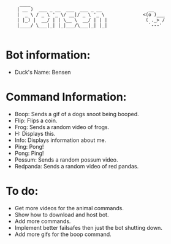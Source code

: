 ```
     ____                                              
    | __ )  ___ _ __  ___  ___ _ __                 __
    |  _ \ / _ \ '_ \/ __|/ _ \ '_ \              <(o )___
    | |_) |  __/ | | \__ \  __/ | | |              ( ._> /
    |____/ \___|_| |_|___/\___|_| |_|               `---'   
                                  
```
# Bot information: 
- Duck's Name: Bensen
# Command Information:
- Boop: Sends a gif of a dogs snoot being booped.
- Flip: Flips a coin.
- Frog: Sends a random video of frogs.
- H: Displays this.
- Info: Displays information about me.
- Ping: Pong!
- Pong: Ping!
- Possum: Sends a random possum video.
- Redpanda: Sends a random video of red pandas.
# To do:
- Get more videos for the animal commands.
- Show how to download and host bot.
- Add more commands.
- Implement better failsafes then just the bot shutting down.
- Add more gifs for the boop command.
